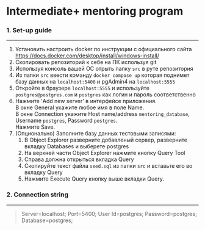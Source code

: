 # Intermediate+ mentoring program

### 1. Set-up guide
----

1. Установить настроить docker по инструкции с официального сайта https://docs.docker.com/desktop/install/windows-install/ 
2. Скопировать репозиторий к себе на ПК используя git
3. Используя консоль вашей ОС отрыть папку `src` в руте репозитория
4. Из папки `src` ввести команду `docker compose up` которая поднимет базу данных на `localhost:5400` и pgAdmin4 на `localhost:5555`
5. Откройте в браузере `localhost:5555` и используйте `postgres@postgres.com` и `postgres` как логин и пароль соответственно
6. Нажмите 'Add new server' в интерфейсе приложения. <br>
 В окне General укажите любое имя в поле Name. <br>
 В окне Connection укажите Host name/address `mentoring_database`, Username `postgres`, Password `postgres`. <br>
 Нажмите Save.
7. (Опционально) Заполните базу данных тестовыми записями: <br>
   1. В Object Explorer разверните добавленый сервер, разверните вкладку Databases и выберете postgres
   2. На верхней части Object Explorer нажмите кнопку Query Tool
   3. Справа должна открыться вкладка Query
   4. Скопируйте текст файла `seed.sql` из папки `src` и вставьте его во вкладку Query
   5. Нажмите Execute Query кнопку выше вкладки Query.

### 2. Connection string
----

> Server=localhost; Port=5400; User Id=postgres; Password=postgres; Database=postgres;